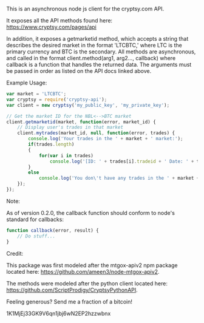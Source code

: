 This is an asynchronous node js client for the cryptsy.com API.

It exposes all the API methods found here: https://www.cryptsy.com/pages/api

In addition, it exposes a getmarketid method, which accepts a string that describes the desired market in the format 'LTCBTC,' where LTC is the primary currency and BTC is the secondary. All methods are asynchronous, and called in the format client.method(arg1, arg2..., callback) where callback is a function that handles the returned data. The arguments must be passed in order as listed on the API docs linked above.

Example Usage:

```javascript
var market = 'LTCBTC';
var cryptsy = require('cryptsy-api');
var client = new cryptsy('my_public_key', 'my_private_key');

// Get the market ID for the NBL<-->BTC market
client.getmarketid(market, function(error, market_id) {
	// Display user's trades in that market
	client.mytrades(market_id, null, function(error, trades) {
		console.log('Your trades in the ' + market + ' market:');
		if(trades.length)
		{
			for(var i in trades)
				console.log('[ID: ' + trades[i].tradeid + ' Date: ' + trades[i].datetime + ' Type: ' + trades[i].tradetype + ' Quantity: ' + trades[i].quantity + ']');
		}
		else
			console.log('You don\'t have any trades in the ' + market + ' market!');
	});
});
```

Note:

As of version 0.2.0, the callback function should conform to node's standard for callbacks:

```javascript
function callback(error, result) {
	// Do stuff...
}
```

Credit:

This package was first modeled after the mtgox-apiv2 npm package located here: https://github.com/ameen3/node-mtgox-apiv2.

The methods were modeled after the python client located here: https://github.com/ScriptProdigy/CryptsyPythonAPI.



Feeling generous? Send me a fraction of a bitcoin!

1K1MjEj33GK9V6qn1jbj6wN2EP2hzzwbnx
